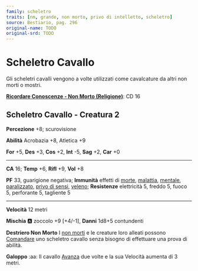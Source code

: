 ```yaml
---
family: scheletro
traits: [nm, grande, non morto, privo di intelletto, scheletro]
source: Bestiario, pag. 296
original-name: TODO
original-srd: TODO
---
```


# Scheletro Cavallo

Gli scheletri cavalli vengono a volte utilizzati come cavalcature da altri non morti o mostri.

**[Ricordare Conoscenze - Non Morto (Religione)](/azioni/ricordare-conoscenze)**: CD 16

## Scheletro Cavallo - Creatura 2

**Percezione** +8; scurovisione

**Abilità** Acrobazia +8, Atletica +9

**For** +5, **Des** +3, **Cos** +2, **Int** -5, **Sag** +2, **Car** +0

***

**CA** 16; **Temp** +6, **Rifl** +9, **Vol** +8

**PF** 33, guarigione negativa; **Immunità** effetti di [morte](/tratti/morte), [malattia](/tratti/malattia), [mentale](/tratti/mentale), [paralizzato](/condizioni/paralizzato), [privo di sensi](/condizioni/privo-di-sensi), [veleno](/tratti/veleno); **Resistenze** elettricità 5, freddo 5, fuoco 5, perforante 5, tagliente 5

***

**Velocità** 12 metri

**Mischia** :a: zoccolo +9 \[+4/-1], **Danni** 1d8+5 contundenti

**Destriero Non Morto** I [non morti](/tratti/non-morto) e le creature loro alleati possono [Comandare](/azioni/comandare-un-animale) uno scheletro cavallo senza bisogno di effettuare una prova di abilità.

**Galoppo** :aa:  Il cavallo [Avanza](/azioni/avanzare) due volte e la sua Velocità aumenta di 3 metri.
